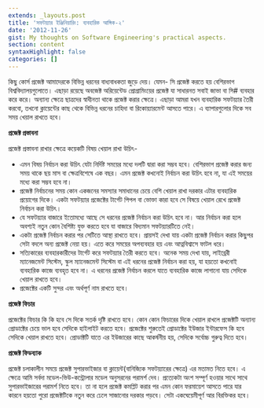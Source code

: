 ```yaml
---
extends: _layouts.post
title: 'সফটয়্যার ইঞ্জিনিয়ারিং: ব্যবহারিক আঙ্গিক-২'
date: '2012-11-26'
gist: My thoughts on Software Engineering's practical aspects.
section: content
syntaxHighlight: false
categories: []
---
```


কিছু কোর্স প্রজেক্ট আমাদেরকে বিভিন্ন ধরনের বাধ্যবাধকতা জুড়ে দেয়। যেমন- সি প্রজেক্ট করতে হয় বেশিরভাগ বিশ্ববিদ্যালয়গুলোতে। এছাড়া রয়েছে অবজেক্ট অরিয়েন্টেড প্রোগ্রামিংয়ের প্রজেক্ট যা সাধারনত সবাই জাভা বা সি# ব্যবহার করে করে। অন্যান্য ক্ষেত্রে ছাত্রদের স্বাধীনতা থাকে প্রজেক্ট করার ক্ষেত্রে। এছাড়া আমরা যখন ব্যবহারিক সফটয়্যার তৈরী করবো, তখনো ক্লায়েন্টের কাছ থেকে বিভিন্ন ধরনের চাহিদা বা রিকোয়্যারমেন্ট আসতে পারে। এ ব্যাপারগুলোর দিকে সব সময় খেয়াল রাখতে হবে।

**প্রজেক্ট প্রস্তাবনা**

প্রজেক্ট প্রস্তাবনা রাখার ক্ষেত্রে কয়েকটি বিষয় খেয়াল রাখা উচিৎ-

- এমন বিষয় নির্বাচন করা উচিৎ যেটা নির্দিষ্ট সময়ের মধ্যে দলটি দ্বারা করা সম্ভব হবে। বেশিরভাগ প্রজেক্ট করার জন্য সময় থাকে ছয় মাস বা ক্ষেত্রবিশেষে এক বছর। এমন প্রজেক্ট কখনোই নির্বাচন করা উচিৎ হবে না, যা এই সময়ের মধ্যে করা সম্ভব হবে না।
- প্রজেক্ট নির্বাচনের সময় কোন একজনের সমস্যার সমাধানের চেয়ে বেশি খেয়াল রাখা দরকার এটার ব্যবহারিক প্রয়োগের দিকে। একটা সফটয়্যার প্রজেক্টের টার্গেট পিপল বা ভোক্তা কারা হবে সে বিষয়ে খেয়াল রেখে প্রজেক্ট নির্বাচন করা উচিৎ।
- যে সফটয়্যার বাজারে ইতোমধ্যে আছে সে ধরনের প্রজেক্ট নির্বাচন করা উচিৎ হবে না। আর নির্বাচন করা হলে অবশ্যই নতুন কোন বৈশিষ্ট্য যুক্ত করতে হবে যা বাজারে বিদ্যমান সফটয়্যারটিতে নেই।
- একটা প্রজেক্ট নির্বাচন করার পর সেটিতে আস্থা রাখতে হবে। প্রায়সই দেখা যায় একটা প্রজেক্ট নির্বাচন করার কিছুপর সেটা বদলে অন্য প্রজেক্ট নেয়া হয়। এতে করে সময়ের অপব্যবহার হয় এবং আত্নবিশ্বাসে ফাটল ধরে।
- সত্যিকারের ব্যবহারকারীদের টার্গেট করে সফটয়্যার তৈরী করতে হবে। অনেক সময় দেখা যায়, লাইব্রেরী ম্যানেজমেন্ট সিস্টেম, স্কুল ম্যানেজমেন্ট সিস্টেম বা এই ধরনের প্রজেক্ট নির্বাচন করা হয়, যা হয়তো কখনোই ব্যবহারিক কাজে ব্যবহৃত হবে না। এ ধরনের প্রজেক্ট নির্বাচন করলে যাতে ব্যবহারিক কাজে লাগানো যায় সেদিকে খেয়াল রাখতে হবে।
- প্রজেক্টের একটি সুন্দর এবং অর্থপূর্ণ নাম রাখতে হবে।

**প্রজেক্ট ফিচার**

প্রজেক্টের ফিচার কি কি হবে সে দিকে সতর্ক দৃষ্টি রাখতে হবে। কোন কোন ফিচারের দিকে খেয়াল রাখলে প্রজেক্টটি অন্যান্য প্রোডাক্টের চেয়ে ভাল হবে সেদিকে হাইলাইট করতে হবে। প্রজেক্টের শুরুতেই প্রোডাক্টের ইউজার ইন্টারফেস কি হবে সেদিকে খেয়াল রাখতে হবে। প্রোডাক্টটি যাতে এর ইউজারের কাছে আকর্ষনীয় হয়, সেদিকে সর্বোচ্চ গুরুত্ব দিতে হবে।

**প্রজেক্ট ফিডব্যাক**

প্রজেক্ট চলাকালীন সময়ে প্রজেক্ট সুপারভাইজার বা ক্লায়েন্ট(বানিজ্যিক সফটয়্যারের ক্ষেত্রে) এর মতামত নিতে হবে। এ ক্ষেত্রে আমি সর্বদা মডেল-ভিউ-কন্ট্রোলার মডেল অনুসরনের পরামর্শ দেব। প্রত্যেকটা অংশ সম্পূর্ণ হওয়ার সাথে সাথে সুপারভাইজারের পরামর্শ নিতে হবে। তা না হলে প্রজেক্ট কমপ্লিট করার পর এমন কোন ফরমায়েশ আসতে পারে যার কারনে হয়তো পুরো প্রজেক্টটিকে নতুন করে ঢেলে সাজানোর দরকার পড়বে। সেটা একঘেয়েমীপূর্ণ আর বিরক্তিকর হবে।

